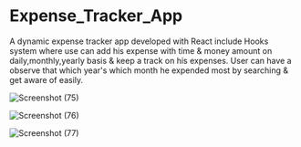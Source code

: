 # Expense_Tracker_App
A dynamic expense tracker app developed with React include Hooks system where use can add his expense with time &amp; money amount on daily,monthly,yearly basis &amp; keep a track on his expenses. User can have a observe that which year's which month he expended most by searching &amp; get aware of easily.


![Screenshot (75)](https://user-images.githubusercontent.com/75374424/133201401-cd48c713-6b7a-4952-ad07-324a114c2000.png)


![Screenshot (76)](https://user-images.githubusercontent.com/75374424/133201408-9c86b886-7e80-4fbc-83c0-d27e456e6628.png)


![Screenshot (77)](https://user-images.githubusercontent.com/75374424/133201414-9e83c0b1-0aa7-4619-bf2e-f149943a4b12.png)
